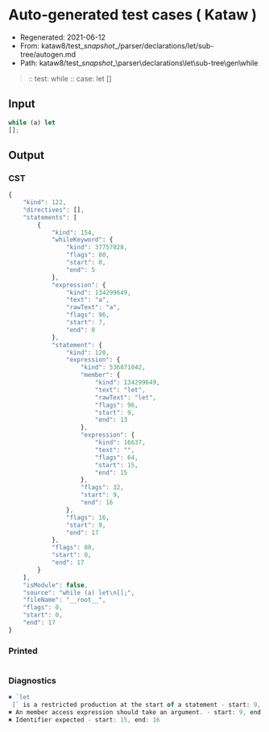 # Auto-generated test cases ( Kataw )
- Regenerated: 2021-06-12
- From: kataw8/test\__snapshot__/parser/declarations/let/sub-tree/autogen.md
- Path: kataw8/test\__snapshot__\parser\declarations\let\sub-tree\gen\while
> :: test: while
> :: case: let
>          []
## Input

`````js
while (a) let
[];
`````
## Output

### CST

```javascript
{
    "kind": 122,
    "directives": [],
    "statements": [
        {
            "kind": 154,
            "whileKeyword": {
                "kind": 37757028,
                "flags": 80,
                "start": 0,
                "end": 5
            },
            "expression": {
                "kind": 134299649,
                "text": "a",
                "rawText": "a",
                "flags": 96,
                "start": 7,
                "end": 8
            },
            "statement": {
                "kind": 120,
                "expression": {
                    "kind": 536871042,
                    "member": {
                        "kind": 134299649,
                        "text": "let",
                        "rawText": "let",
                        "flags": 96,
                        "start": 9,
                        "end": 13
                    },
                    "expression": {
                        "kind": 16637,
                        "text": "",
                        "flags": 64,
                        "start": 15,
                        "end": 15
                    },
                    "flags": 32,
                    "start": 9,
                    "end": 16
                },
                "flags": 16,
                "start": 9,
                "end": 17
            },
            "flags": 80,
            "start": 0,
            "end": 17
        }
    ],
    "isModule": false,
    "source": "while (a) let\n[];",
    "fileName": "__root__",
    "flags": 0,
    "start": 0,
    "end": 17
}
```

### Printed

```javascript

```

### Diagnostics

```javascript
✖ `let 
 [` is a restricted production at the start of a statement - start: 9, end: 13
✖ An member access expression should take an argument. - start: 9, end: 16
✖ Identifier expected - start: 15, end: 16

```

